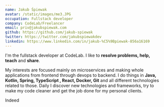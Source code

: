 ```yaml
---
name: Jakub Śpiewak
avatar: /static/images/me3.JPG
occupation: Fullstack developer
company: CodeLab/Freelancer
email: priv@jakubspiewak.com
github: https://github.com/jakub-spiewak
twitter: https://twitter.com/jakubspiewakdev
linkedin: https://www.linkedin.com/in/jakub-%C5%9Bpiewak-856a16169
---
```


I'm the fullstack developer at CodeLab. I like to __resolve problems, help, teach__ and __share__.

My interests are focused mainly on microservices and making whole applications from frontend through devops to backend. 
I do 
things in __Java, Kotlin, Spring, TypeScript , React, Docker, Git__ and all different technologies 
related to those. Daily I discover new technologies and frameworks, try to make my code cleaner and get the job done 
for my personal clients.

Indeed